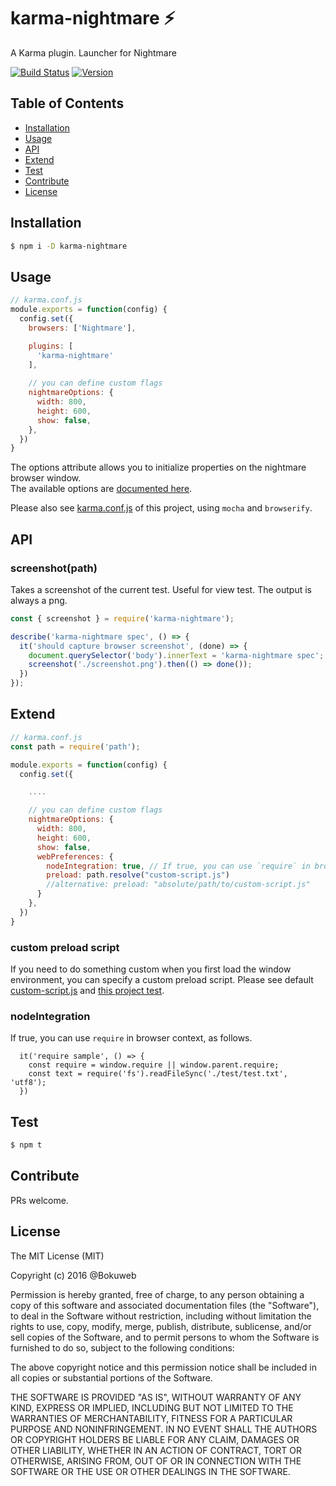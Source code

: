 # karma-nightmare ⚡

A Karma plugin. Launcher for Nightmare

[![Build Status](https://img.shields.io/travis/bokuweb/karma-nightmare.svg?style=flat-square)](https://travis-ci.org/bokuweb/karma-nightmare)
[![Version](https://img.shields.io/npm/v/karma-nightmare.svg?style=flat-square)](https://www.npmjs.com/package/karma-nightmare)

## Table of Contents

- [Installation](#installation)
- [Usage](#usage)
- [API](#api)
- [Extend](#extend)
- [Test](#test)
- [Contribute](#contribute)
- [License](#license)

## Installation
 
``` sh
$ npm i -D karma-nightmare
```

## Usage

``` javascript
// karma.conf.js
module.exports = function(config) {
  config.set({
    browsers: ['Nightmare'],

    plugins: [
      'karma-nightmare'
    ],
    
    // you can define custom flags
    nightmareOptions: {
      width: 800,
      height: 600,
      show: false,
    },
  })
}
```

The options attribute allows you to initialize properties on the nightmare browser window.   
The available options are [documented here](https://github.com/atom/electron/blob/master/docs/api/browser-window.md#new-browserwindowoptions).
   
Please also see [karma.conf.js](https://github.com/bokuweb/karma-nightmare/blob/master/karma.conf.js) of this project, using `mocha` and `browserify`.

## API

### screenshot(path)

Takes a screenshot of the current test. Useful for view test. The output is always a png.

``` js
const { screenshot } = require('karma-nightmare');

describe('karma-nightmare spec', () => {
  it('should capture browser screenshot', (done) => {
    document.querySelector('body').innerText = 'karma-nightmare spec';
    screenshot('./screenshot.png').then(() => done());
  })
});
```

## Extend

``` js
// karma.conf.js
const path = require('path');

module.exports = function(config) {
  config.set({

    ....

    // you can define custom flags
    nightmareOptions: {
      width: 800,
      height: 600,
      show: false,
      webPreferences: {
        nodeIntegration: true, // If true, you can use `require` in browser context.
        preload: path.resolve("custom-script.js")
        //alternative: preload: "absolute/path/to/custom-script.js"
      }
    },
  })
}
```

### custom preload script

If you need to do something custom when you first load the window environment, you can specify a custom preload script.
Please see default [custom-script.js](https://github.com/bokuweb/karma-nightmare/blob/master/lib/custom-script.js) and [this project test](https://github.com/bokuweb/karma-nightmare/blob/master/test/index.spec.js). 

### nodeIntegration

If true, you can use `require` in browser context, as follows.

```
  it('require sample', () => {
    const require = window.require || window.parent.require;
    const text = require('fs').readFileSync('./test/test.txt', 'utf8');
  })
```


## Test

``` sh
$ npm t 
```

## Contribute

PRs welcome.

## License

The MIT License (MIT)

Copyright (c) 2016 @Bokuweb

Permission is hereby granted, free of charge, to any person obtaining a copy of this software and associated documentation files (the "Software"), to deal in the Software without restriction, including without limitation the rights to use, copy, modify, merge, publish, distribute, sublicense, and/or sell copies of the Software, and to permit persons to whom the Software is furnished to do so, subject to the following conditions:

The above copyright notice and this permission notice shall be included in all copies or substantial portions of the Software.

THE SOFTWARE IS PROVIDED "AS IS", WITHOUT WARRANTY OF ANY KIND, EXPRESS OR IMPLIED, INCLUDING BUT NOT LIMITED TO THE WARRANTIES OF MERCHANTABILITY, FITNESS FOR A PARTICULAR PURPOSE AND NONINFRINGEMENT. IN NO EVENT SHALL THE AUTHORS OR COPYRIGHT HOLDERS BE LIABLE FOR ANY CLAIM, DAMAGES OR OTHER LIABILITY, WHETHER IN AN ACTION OF CONTRACT, TORT OR OTHERWISE, ARISING FROM, OUT OF OR IN CONNECTION WITH THE SOFTWARE OR THE USE OR OTHER DEALINGS IN THE SOFTWARE.

